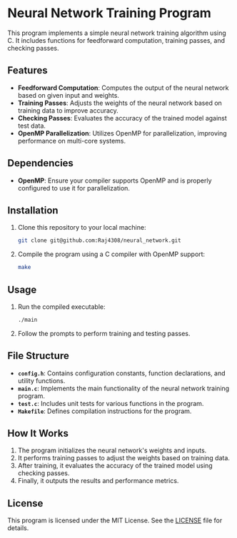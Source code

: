 # Neural Network Training Program

This program implements a simple neural network training algorithm using C. It includes functions for feedforward computation, training passes, and checking passes.

## Features

- **Feedforward Computation**: Computes the output of the neural network based on given input and weights.
- **Training Passes**: Adjusts the weights of the neural network based on training data to improve accuracy.
- **Checking Passes**: Evaluates the accuracy of the trained model against test data.
- **OpenMP Parallelization**: Utilizes OpenMP for parallelization, improving performance on multi-core systems.

## Dependencies

- **OpenMP**: Ensure your compiler supports OpenMP and is properly configured to use it for parallelization.

## Installation

1. Clone this repository to your local machine:

    ```bash
    git clone git@github.com:Raj4308/neural_network.git
    ```

2. Compile the program using a C compiler with OpenMP support:

    ```bash
    make
    ```

## Usage

1. Run the compiled executable:

    ```bash
    ./main
    ```

2. Follow the prompts to perform training and testing passes.

## File Structure

- **`config.h`**: Contains configuration constants, function declarations, and utility functions.
- **`main.c`**: Implements the main functionality of the neural network training program.
- **`test.c`**: Includes unit tests for various functions in the program.
- **`Makefile`**: Defines compilation instructions for the program.

## How It Works

1. The program initializes the neural network's weights and inputs.
2. It performs training passes to adjust the weights based on training data.
3. After training, it evaluates the accuracy of the trained model using checking passes.
4. Finally, it outputs the results and performance metrics.



## License

This program is licensed under the MIT License. See the [LICENSE](LICENSE) file for details.
